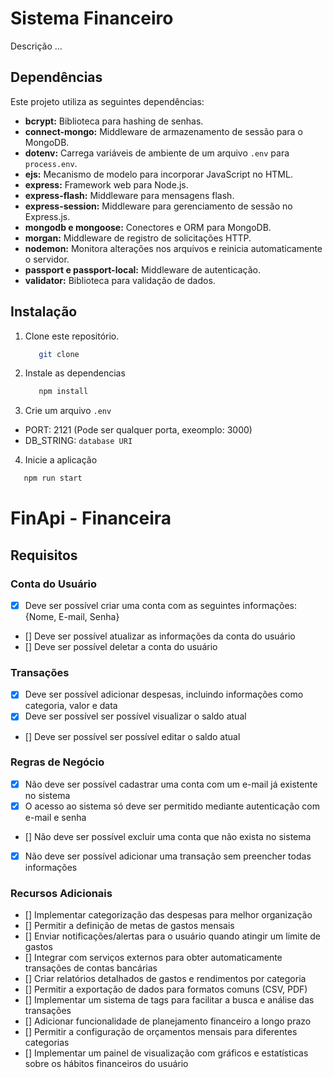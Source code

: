 # Sistema Financeiro

Descrição ...

## Dependências

Este projeto utiliza as seguintes dependências:

- **bcrypt:** Biblioteca para hashing de senhas.
- **connect-mongo:** Middleware de armazenamento de sessão para o MongoDB.
- **dotenv:** Carrega variáveis de ambiente de um arquivo `.env` para `process.env`.
- **ejs:** Mecanismo de modelo para incorporar JavaScript no HTML.
- **express:** Framework web para Node.js.
- **express-flash:** Middleware para mensagens flash.
- **express-session:** Middleware para gerenciamento de sessão no Express.js.
- **mongodb e mongoose:** Conectores e ORM para MongoDB.
- **morgan:** Middleware de registro de solicitações HTTP.
- **nodemon:** Monitora alterações nos arquivos e reinicia automaticamente o servidor.
- **passport e passport-local:** Middleware de autenticação.
- **validator:** Biblioteca para validação de dados.

## Instalação

1. Clone este repositório.
   ```bash
      git clone
   ```
2. Instale as dependencias
   ```bash
      npm install 
   ```
3. Crie um arquivo `.env` 
  - PORT: 2121 (Pode ser qualquer porta, exeomplo: 3000) 
  - DB_STRING: `database URI`
4. Inicie a aplicação
  ```bash
     npm run start
  ```
# FinApi - Financeira
## Requisitos
### Conta do Usuário
- [x] Deve ser possível criar uma conta com as seguintes informações: {Nome, E-mail, Senha}
- [] Deve ser possível atualizar as informações da conta do usuário
- [] Deve ser possível deletar a conta do usuário

### Transações
- [x] Deve ser possível adicionar despesas, incluindo informações como categoria, valor e data
- [x] Deve ser possível ser possível visualizar o saldo atual
- [] Deve ser possível ser possível editar o saldo atual

### Regras de Negócio
- [x] Não deve ser possível cadastrar uma conta com um e-mail já existente no sistema
- [x] O acesso ao sistema só deve ser permitido mediante autenticação com e-mail e senha
- [] Não deve ser possível excluir uma conta que não exista no sistema
- [x] Não deve ser possível adicionar uma transação sem preencher todas informações

### Recursos Adicionais
- [] Implementar categorização das despesas para melhor organização
- [] Permitir a definição de metas de gastos mensais
- [] Enviar notificações/alertas para o usuário quando atingir um limite de gastos
- [] Integrar com serviços externos para obter automaticamente transações de contas bancárias
- [] Criar relatórios detalhados de gastos e rendimentos por categoria
- [] Permitir a exportação de dados para formatos comuns (CSV, PDF)
- [] Implementar um sistema de tags para facilitar a busca e análise das transações
- [] Adicionar funcionalidade de planejamento financeiro a longo prazo
- [] Permitir a configuração de orçamentos mensais para diferentes categorias
- [] Implementar um painel de visualização com gráficos e estatísticas sobre os hábitos financeiros do usuário
